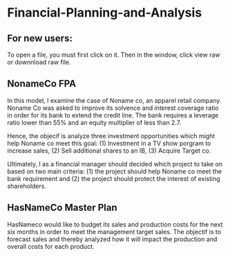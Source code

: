 # Financial-Planning-and-Analysis

## For new users:
To open a file, you must first click on it. Then in the window, click view raw or downnload raw file.

## NonameCo FPA
In this model, I examine the case of Noname co, an apparel retail company. 
Noname Co was asked to improve its solvence and interest coverage ratio in order for its bank to extend the credit line. The bank requires a leverage ratio lower than 55% and an equity multiplier of less than 2.7. 

Hence, the objecif is analyze three investment opportunities which might help Noname co meet this goal: (1) Investment in a TV show porgram to increase sales, (2) Sell additional shares to an IB, (3) Acquire Target co. 

Ultimately, I as a financial manager should decided which project to take on based on two main criteria: (1) the project should help Noname co meet the bank requirement and (2) the project should protect the interest of existing shareholders.


## HasNameCo Master Plan
HasNameco would like to budget its sales and production costs for the next six months in order to meet the management target sales. The objectif is to forecast sales and thereby analyzed how it will impact the production and overall costs for each product.
